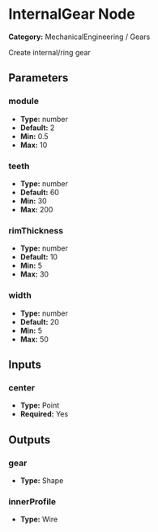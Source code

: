
# InternalGear Node

**Category:** MechanicalEngineering / Gears

Create internal/ring gear

## Parameters


### module
- **Type:** number
- **Default:** 2
- **Min:** 0.5
- **Max:** 10



### teeth
- **Type:** number
- **Default:** 60
- **Min:** 30
- **Max:** 200



### rimThickness
- **Type:** number
- **Default:** 10
- **Min:** 5
- **Max:** 30



### width
- **Type:** number
- **Default:** 20
- **Min:** 5
- **Max:** 50



## Inputs


### center
- **Type:** Point
- **Required:** Yes



## Outputs


### gear
- **Type:** Shape



### innerProfile
- **Type:** Wire




